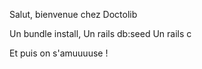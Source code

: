 Salut, bienvenue chez Doctolib

Un bundle install,
Un rails db:seed
Un rails c

Et puis on s'amuuuuse !
